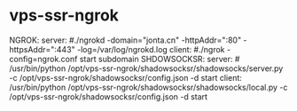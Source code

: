 # vps-ssr-ngrok <br>
NGROK:
	server:
	#./ngrokd -domain="jonta.cn" -httpAddr=":80"  -httpsAddr=":443" -log=/var/log/ngrokd.log
	client:
	#./ngrok -config=ngrok.conf start subdomain
SHDOWSOCKSR:
	server:
	# /usr/bin/python /opt/vps-ssr-ngrok/shadowsocksr/shadowsocks/server.py -c /opt/vps-ssr-ngrok/shadowsocksr/config.json -d start
	client:
	/usr/bin/python /opt/vps-ssr-ngrok/shadowsocksr/shadowsocks/local.py -c /opt/vps-ssr-ngrok/shadowsocksr/config.json -d start 
